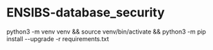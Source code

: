# ENSIBS-database_security

python3 -m venv venv && source venv/bin/activate && python3 -m pip install --upgrade -r requirements.txt
